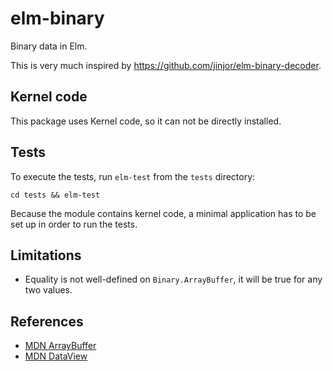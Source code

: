 # elm-binary

Binary data in Elm.

This is very much inspired by https://github.com/jinjor/elm-binary-decoder.

## Kernel code

This package uses Kernel code, so it can not be directly installed.

## Tests

To execute the tests, run `elm-test` from the `tests` directory:

    cd tests && elm-test

Because the module contains kernel code, a minimal application has to be set up in order to run the tests.

## Limitations

-   Equality is not well-defined on `Binary.ArrayBuffer`, it will be true for any two values.

## References

-   [MDN ArrayBuffer](https://developer.mozilla.org/en-US/docs/Web/JavaScript/Reference/Global_Objects/ArrayBuffer)
-   [MDN DataView](https://developer.mozilla.org/en-US/docs/Web/JavaScript/Reference/Global_Objects/DataView)
